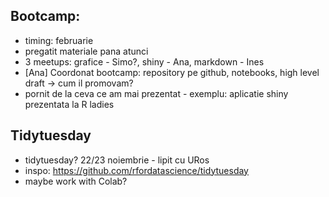 ## Bootcamp:
- timing: februarie
- pregatit materiale pana atunci
- 3 meetups: grafice - Simo?, shiny - Ana, markdown - Ines
- [Ana] Coordonat bootcamp: repository pe github, notebooks, high level draft -> cum il promovam?
- pornit de la ceva ce am mai prezentat - exemplu: aplicatie shiny prezentata la R ladies

## Tidytuesday
- tidytuesday? 22/23 noiembrie -  lipit cu URos 
- inspo: https://github.com/rfordatascience/tidytuesday
- maybe work with Colab?
